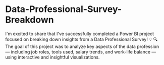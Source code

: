 # Data-Professional-Survey-Breakdown
I'm excited to share that I've successfully completed a Power BI project   focused on breaking down insights from a Data Professional Survey! 💡    🔍 The goal of this project was to analyze key aspects of the data profession — including job roles, tools used, salary trends, and work-life balance — using interactive and insightful visualizations.
